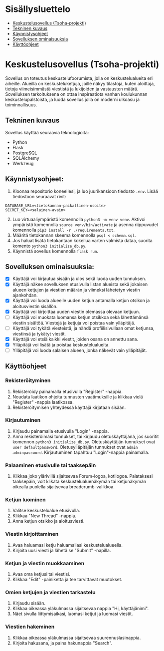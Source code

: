 # Sisällysluettelo
- [Keskustelusovellus (Tsoha-projekti)](#keskustelusovellus-tsoha-projekti)
- [Tekninen kuvaus](#tekninen-kuvaus)
- [Käynnistysohjeet](#käynnistysohjeet)
- [Sovelluksen ominaisuuksia](#sovelluksen-ominaisuuksia)
- [Käyttöohjeet](#käyttöohjeet)

# Keskustelusovellus (Tsoha-projekti)

Sovellus on toteutus keskustelufoorumista, jolla on keskustelualueita eri aiheille. Alueilla on keskusteluketjuja, joille näkyy tilastoja, kuten aloittaja, tietoja viimeisimmästä viestistä ja lukijoiden ja vastausten määrä. Sovelluksen tarkoituksena on ottaa inspiraatiota vanhan koulukunnan keskustelupalstoista, ja luoda sovellus jolla on moderni ulkoasu ja toiminnallisuus.

## Tekninen kuvaus

Sovellus käyttää seuraavia teknologioita:
- Python
- Flask
- PostgreSQL
- SQLAlchemy
- Werkzeug

## Käynnistysohjeet:

1. Kloonaa repositorio koneellesi, ja luo juurikansioon tiedosto `.env`. Lisää tiedostoon seuraavat rivit:
```
DATABASE_URL=<tietokannan-paikallinen-osoite>
SECRET_KEY=<salainen-avain>
```
2. Luo virtuaaliympäristö komennolla `python3 -m venv venv`. Aktivoi ympäristö komennolla `source venv/bin/activate` ja asenna riippuvudet komennolla `pip3 install -r ./requirements.txt`.
3. Määritä tietokannan skeema komennolla `psql < schema.sql`.
4. Jos haluat lisätä tietokantaan kokeilua varten valmista dataa, suorita komento `python3 initialize_db.py`.
5. Käynnistä sovellus komennolla `flask run`.

## Sovelluksen ominaisuuksia:

 - [x] Käyttäjä voi kirjautua sisään ja ulos sekä luoda uuden tunnuksen.
 - [x] Käyttäjä näkee sovelluksen etusivulla listan alueista sekä jokaisen alueen ketjujen ja viestien määrän ja viimeksi lähetetyn viestin ajankohdan.
 - [x] Käyttäjä voi luoda alueelle uuden ketjun antamalla ketjun otsikon ja aloitusviestin sisällön.
 - [x] Käyttäjä voi kirjoittaa uuden viestin olemassa olevaan ketjuun.
 - [ ] Käyttäjä voi muokata luomansa ketjun otsikkoa sekä lähettämänsä viestin sisältöä. Viestejä ja ketjuja voi poistaa vain ylläpitäjä.
 - [ ] Käyttäjä voi tykätä viesteistä, ja nähdä profiilisivullaan omat ketjunsa, viestinsä ja tykätyt viestit.
 - [x] Käyttäjä voi etsiä kaikki viestit, joiden osana on annettu sana.
 - [x] Ylläpitäjä voi lisätä ja poistaa keskustelualueita.
 - [ ] Ylläpitäjä voi luoda salaisen alueen, jonka näkevät vain ylläpitäjät.

## Käyttöohjeet

### Rekisteröityminen
1. Rekisteröidy painamalla etusivulla "Register" -nappia.
2. Noudata laatikon ohjeita tunnusten vaatimuksille ja klikkaa vielä "Register" -nappia laatikossa.
3. Rekisteröitymisen yhteydessä käyttäjä kirjataan sisään.

### Kirjautuminen
1. Kirjaudu painamalla etusivulla "Login" -nappia.
2. Anna rekisteröimäsi tunnukset, tai kirjaudu oletuskäyttäjänä, jos suoritit komennon `python3 initialize_db.py`. Oletuskäyttäjän tunnukset ovat `user defaultpassword`. Oletusylläpitäjän tunnukset ovat `admin adminpassword`. Kirjautuminen tapahtuu "Login"-nappia painamalla.

### Palaaminen etusivulle tai taaksepäin
1. Klikkaa joko ylärivillä sijaitsevaa Forum-logoa, kotilogoa. Palataksesi taaksepäin, voit klikata keskustelualuenäkymän tai ketjunäkymän oikealla puolella sijaitsevaa breadcrumb-valikkoa.

### Ketjun luominen
1. Valitse keskustelualue etusivulla.
2. Klikkaa "New Thread" -nappia.
3. Anna ketjun otsikko ja aloitusviesti.

### Viestin kirjoittaminen
1. Avaa haluamasi ketju haluamallasi keskustelualueella.
2. Kirjoita uusi viesti ja lähetä se "Submit" -napilla.

### Ketjun ja viestin muokkaaminen
1. Avaa oma ketjusi tai viestisi.
2. Klikkaa "Edit" -painiketta ja tee tarvittavat muutokset.

### Omien ketjujen ja viestien tarkastelu
1. Kirjaudu sisään.
2. Klikkaa oikeassa yläkulmassa sijaitsevaa nappia "Hi, käyttäjänimi".
3. Näet sivulla liittymisaikasi, luomasi ketjut ja luomasi viestit.

### Viestien hakeminen
1. Klikkaa oikeassa yläkulmassa sijaitsevaa suurennuslasinappia.
2. Kirjoita hakusana, ja paina hakunappia "Search".